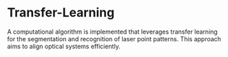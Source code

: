 # Transfer-Learning
A computational algorithm is implemented that leverages transfer learning for the segmentation and recognition of laser point patterns. This approach aims to align optical systems efficiently.
